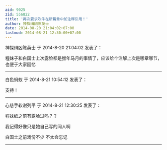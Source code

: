 ```yaml
---
aid: 9025
zid: 556822
title: '再次要求吹牛在新篇章中加注释引用！'
author: 神探缉凶陈英士
date: 2014-08-20 21:04:02+07:00
lastmod: 2014-08-21 12:30:00+07:00
---
```


神探缉凶陈英士 于 2014-8-20 21:04:02 发表了：

程妹子和白国士上次露脸都是猴年马月的事情了，应该给个注解上次是哪章哪节，也便于大家回忆

---------

白色蚂蚁 于 2014-8-21 10:54:12 发表了：

支持！

---------

心慈手软谢列平 于 2014-8-21 12:30:25 发表了：

程妹纸之前有露脸过吗？？

我记得好像只是她自己写的同人啊

白国士之前戏份不少 不太会忘记

---------

